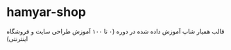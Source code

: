 # hamyar-shop
قالب همیار شاپ آموزش داده شده در  دوره (۰ تا ۱۰۰ آموزش طراحی سایت و فروشگاه اینترنتی)
